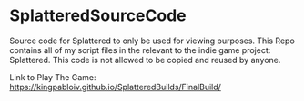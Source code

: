 # SplatteredSourceCode
Source code for Splattered to only be used for viewing purposes. This Repo contains all of my script files in the relevant to the indie game project: Splattered. This code is not allowed to be copied and reused by anyone. 

Link to Play The Game: https://kingpabloiv.github.io/SplatteredBuilds/FinalBuild/

